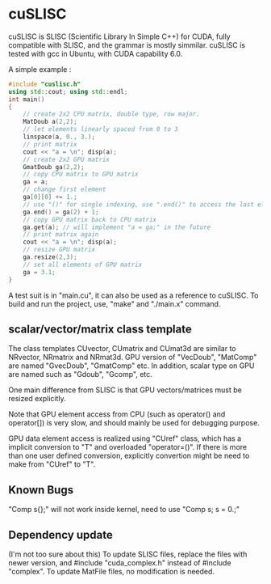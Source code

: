 # cuSLISC
cuSLISC is SLISC (Scientific Library In Simple C++) for CUDA, fully compatible with SLISC, and the grammar is mostly simmilar. cuSLISC is tested with gcc in Ubuntu, with CUDA capability 6.0.

A simple example :

```cpp
#include "cuslisc.h"
using std::cout; using std::endl;
int main()
{
	// create 2x2 CPU matrix, double type, row major.
	MatDoub a(2,2);
	// let elements linearly spaced from 0 to 3
	linspace(a, 0., 3.);
	// print matrix
	cout << "a = \n"; disp(a);
	// create 2x2 GPU matrix
	GmatDoub ga(2,2);
	// copy CPU matrix to GPU matrix
	ga = a;
	// change first element
	ga[0][0] += 1.;
	// use "()" for single indexing, use ".end()" to access the last element
	ga.end() = ga(2) + 1;
	// copy GPU matrix back to CPU matrix
	ga.get(a); // will implement "a = ga;" in the future
	// print matrix again
	cout << "a = \n"; disp(a);
	// resize GPU matrix
	ga.resize(2,3);
	// set all elements of GPU matrix
	ga = 3.1;
}
```

A test suit is in "main.cu", it can also be used as a reference to cuSLISC. To build and run the project, use, "make" and "./main.x" command.

## scalar/vector/matrix class template
The class templates CUvector<T>, CUmatrix<T> and CUmat3d<T> are similar to NRvector<T>, NRmatrix<T> and NRmat3d<T>. GPU version of "VecDoub", "MatComp" are named "GvecDoub", "GmatComp" etc. In addition, scalar type on GPU are named such as "Gdoub", "Gcomp", etc.

One main difference from SLISC is that GPU vectors/matrices must be resized explicitly.

Note that GPU element access from CPU (such as operator() and operator[]) is very slow, and should mainly be used for debugging purpose.

GPU data element access is realized using "CUref<T>" class, which has a implicit conversion to "T" and overloaded "operator=()". If there is more than one user defined conversion, explicitly convertion might be need to make from "CUref<T>" to "T".

## Known Bugs
"Comp s{};" will not work inside kernel, need to use "Comp s; s = 0.;"

## Dependency update
(I'm not too sure about this)
To update SLISC files, replace the files with newer version, and #include "cuda_complex.h" instead of #include "complex". To update MatFile files, no modification is needed.

